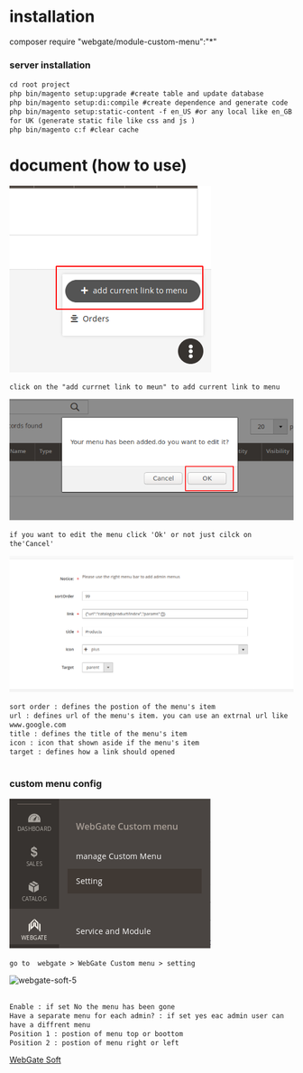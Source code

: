 # installation

composer require "webgate/module-custom-menu":"*"

### server installation
```
cd root project 
php bin/magento setup:upgrade #create table and update database
php bin/magento setup:di:compile #create dependence and generate code
php bin/magento setup:static-content -f en_US #or any local like en_GB for UK (generate static file like css and js )
php bin/magento c:f #clear cache
```
# document (how to use)

<img src="https://raw.githubusercontent.com/webgatesoft/admin-custom-menu/master/img/1.png" alt='webgate-soft-1'>

```
click on the "add currnet link to meun" to add current link to menu

```
<img   src="https://raw.githubusercontent.com/webgatesoft/admin-custom-menu/master/img/2.png" alt='webgate-soft-2'>

```
if you want to edit the menu click 'Ok' or not just cilck on the'Cancel' 
```
<img   src="https://raw.githubusercontent.com/webgatesoft/admin-custom-menu/master/img/3.png" alt='webgate-soft-3'>

```
sort order : defines the postion of the menu's item 
url : defines url of the menu's item. you can use an extrnal url like www.google.com
title : defines the title of the menu's item 
icon : icon that shown aside if the menu's item
target : defines how a link should opened


```
### custom menu config
<img   src="https://raw.githubusercontent.com/webgatesoft/admin-custom-menu/master/img/4.png" alt='webgate-soft-4'>

```go to  webgate > WebGate Custom menu > setting```

<img   src="https://raw.githubusercontent.com/webgatesoft/admin-custom-menu/master/img/5.png" alt='webgate-soft-5'>

```

Enable : if set No the menu has been gone
Have a separate menu for each admin? : if set yes eac admin user can have a diffrent menu 
Position 1 : postion of menu top or boottom 
Position 2 : postion of menu right or left 

```

[WebGate Soft](webgatesoft.com)
